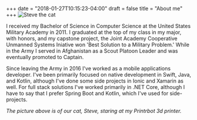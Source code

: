 +++
date = "2018-01-27T10:15:23-04:00"
draft = false
title = "About me"
+++
![Steve the cat](/images/printrbot.jpg)

I received my Bachelor of Science in Computer Science at the United States Military Academy
in 2011. I graduated at the top of my class in my major, with honors, and my capstone project,
the Joint Academy Cooperative Unmanned Systems Iniative won 'Best Solution to a Military Problem.'  While
in the Army I served in Afghanistan as a Scout Platoon Leader and was eventually promoted to Captain. 

Since leaving the Army in 2016 I've worked as a mobile applications developer. I've been primarily 
focused on native development in Swift, Java, and Kotlin, although I've done some side projects
in Ionic and Xamarin as well.  For full stack solutions I've worked primarily in .NET Core,
although I have to say that I prefer Spring Boot and Kotlin, which I've used for
side-projects.

<i>The picture above is of our cat, Steve, staring at my Printrbot 3d printer.</i>
